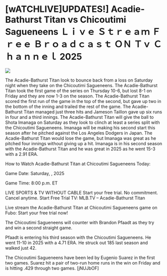 # [wATCHLIVE]UPDATES!] Acadie-Bathurst Titan vs Chicoutimi Sagueneens Ｌｉｖｅ Ｓｔｒｅａｍ Ｆｒｅｅ Ｂｒｏａｄｃａｓｔ ＯＮ Ｔｖ Ｃｈａｎｎｅｌ  2025  
  
  
[![](https://i.imgur.com/qSNzIqt.png)](https://movie.rssnews.media/HFcTsIb.php)  
  
The Acadie-Bathurst Titan look to bounce back from a loss on Saturday night when they take on the Chicoutimi Sagueneens. The Acadie-Bathurst Titan took the first game of the series on Thursday 10-6, but lost 8-1 on Friday and they are now 1-3 on the season. The Acadie-Bathurst Titan scored the first run of the game in the top of the second, but gave up two in the bottom of the inning and trailed the rest of the game. The Acadie-Bathurst Titan managed just three hits and Jameson Taillon gave up six runs in four and a third innings. The Acadie-Bathurst Titan will give the ball to Shota Imanaga on Saturday as they look to clinch at least a series split with the Chicoutimi Sagueneens. Imanaga will be making his second start this season after he pitched against the Los Angeles Dodgers in Japan. The Acadie-Bathurst Titan would lose the game, but Imanaga was great as he pitched four innings without giving up a hit. Imanaga is in his second season with the Acadie-Bathurst Titan and he was great in 2025 as he went 15-3 with a 2.91 ERA.

How to Watch Acadie-Bathurst Titan at Chicoutimi Sagueneens Today:

Game Date: Saturday, , 2025

Game Time: 8:00 p.m. ET

LIVE SPORTS & TV WITHOUT CABLE
Start your free trial. No commitment. Cancel anytime.
Start Free Trial
TV: MLB.TV – Acadie-Bathurst Titan

Live stream the Acadie-Bathurst Titan at Chicoutimi Sagueneens game on Fubo: Start your free trial now!

The Chicoutimi Sagueneens will counter with Brandon Pfaadt as they try and win a second straight game.

Pfaadt is entering his third season with the Chicoutimi Sagueneens. He went 11-10 in 2025 with a 4.71 ERA. He struck out 185 last season and walked just 42.

The Chicoutimi Sagueneens have been led by Eugenio Suarez in the first two games. Suarez hit a pair of two-run home runs in the win on Friday and is hitting .429 through two games. [jNUJbOF]